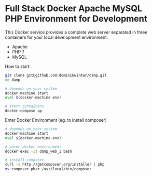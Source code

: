 # Full Stack Docker Apache MySQL PHP Environment for Development

This Docker service provides a complete web server separated in three containers for your local development environment.

- Apache
- PHP 7
- MySQL

How to start:

```bash
git clone git@github.com:dominikwinter/damp.git
cd damp

# depends on your system
docker-machine start
eval $(docker-machine env)

# start containers
docker-compose up
```

Enter Docker Environment (eg. to install composer)

```bash
# depends on your system
docker-machine start
eval $(docker-machine env)

# enter docker environment
docker exec -it damp_web_1 bash

# install composer
curl -s http://getcomposer.org/installer | php
mv composer.phar /usr/local/bin/composer
```
